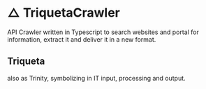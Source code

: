 # &#9651; TriquetaCrawler
API Crawler written in Typescript to search websites and portal for information, extract it and deliver it in a new format.

## Triqueta
also as Trinity, symbolizing in IT input, processing and output.

